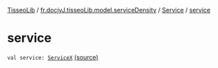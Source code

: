 [TisseoLib](../../index.md) / [fr.docjyJ.tisseoLib.model.serviceDensity](../index.md) / [Service](index.md) / [service](./service.md)

# service

`val service: `[`ServiceX`](../-service-x/index.md) [(source)](https://github.com/docjyJ/TisseoLib/tree/master/src/main/kotlin/fr/docjyJ/tisseoLib/model/serviceDensity/Service.kt#L8)